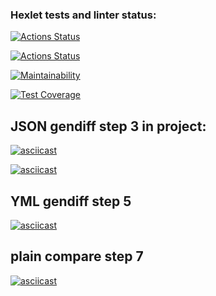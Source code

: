 ### Hexlet tests and linter status:

[![Actions Status](https://github.com/AksiDimon/frontend-project-46/workflows/hexlet-check/badge.svg)](https://github.com/AksiDimon/frontend-project-46/actions)

[![Actions Status](https://github.com/AksiDimon/frontend-project-46/actions/workflows/linter-check.yml/badge.svg)](https://github.com/AksiDimon/frontend-project-46/actions/workflows/linter-check.yml)

[![Maintainability](https://api.codeclimate.com/v1/badges/d3568eef20d1627e9353/maintainability)](https://codeclimate.com/github/AksiDimon/frontend-project-46/maintainability)

[![Test Coverage](https://api.codeclimate.com/v1/badges/d3568eef20d1627e9353/test_coverage)](https://codeclimate.com/github/AksiDimon/frontend-project-46/test_coverage)

## JSON gendiff step 3 in project:

[![asciicast](https://asciinema.org/a/VaL7frkwErJtHhRocpPjV9D10.svg)](https://asciinema.org/a/VaL7frkwErJtHhRocpPjV9D10)

[![asciicast](https://asciinema.org/a/eN6slWFryzZukgNHEfsZJGZNe.svg)](https://asciinema.org/a/eN6slWFryzZukgNHEfsZJGZNe)

## YML gendiff step 5

[![asciicast](https://asciinema.org/a/dAhReYLnMgrjyXgzvwwf5IIT2.svg)](https://asciinema.org/a/dAhReYLnMgrjyXgzvwwf5IIT2)

## plain compare step 7

[![asciicast](https://asciinema.org/a/gh72HIuLlIh3bCTXPgPuz6TlG.svg)](https://asciinema.org/a/gh72HIuLlIh3bCTXPgPuz6TlG)
